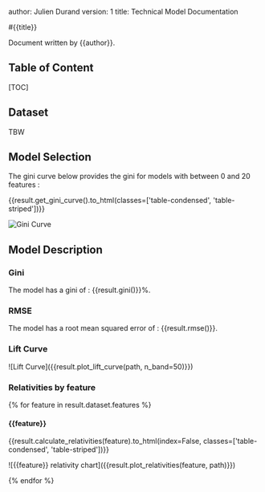 author: Julien Durand
version: 1
title: Technical Model Documentation

#{{title}}

Document written by {{author}}.

## Table of Content

[TOC]

## Dataset

TBW

## Model Selection

The gini curve below provides the gini for models with between 0 and 20 features :

{{result.get_gini_curve().to_html(classes=['table-condensed', 'table-striped'])}}

![Gini Curve]({{result.plot_gini_curve(path)}})

## Model Description

### Gini

The model has a gini of : {{result.gini()}}%.

### RMSE

The model has a root mean squared error of : {{result.rmse()}}.

### Lift Curve

![Lift Curve]({{result.plot_lift_curve(path, n_band=50)}})

<div class="pagebreak"></div>

### Relativities by feature

{% for feature in result.dataset.features %}

#### {{feature}}

{{result.calculate_relativities(feature).to_html(index=False, classes=['table-condensed', 'table-striped'])}}

![{{feature}} relativity chart]({{result.plot_relativities(feature, path)}})

<div class="pagebreak"></div>

{% endfor %}

